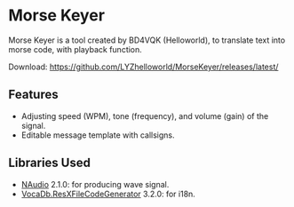 # Morse Keyer
Morse Keyer is a tool created by BD4VQK (Helloworld), to translate text into morse code, with playback function.

Download: https://github.com/LYZhelloworld/MorseKeyer/releases/latest/

## Features
- Adjusting speed (WPM), tone (frequency), and volume (gain) of the signal.
- Editable message template with callsigns.

## Libraries Used
- [NAudio](https://github.com/naudio/NAudio) 2.1.0: for producing wave signal.
- [VocaDb.ResXFileCodeGenerator](https://github.com/VocaDB/ResXFileCodeGenerator) 3.2.0: for i18n.
